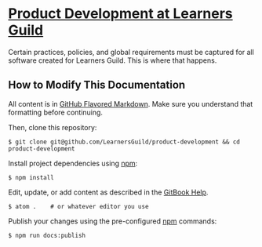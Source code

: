 # [Product Development at Learners Guild](http://learnersguild.github.io/product-development)

Certain practices, policies, and global requirements must be captured for all software created for Learners Guild. This is where that happens.

## How to Modify This Documentation

All content is in [GitHub Flavored Markdown][gfm]. Make sure you understand that formatting before continuing.

Then, clone this repository:

    $ git clone git@github.com/LearnersGuild/product-development && cd product-development

Install project dependencies using [npm][npm]:

    $ npm install

Edit, update, or add content as described in the [GitBook Help][gitbook-help].

    $ atom .    # or whatever editor you use

Publish your changes using the pre-configured [npm][npm] commands:

    $ npm run docs:publish



<!-- references -->

[gfm]:https://help.github.com/articles/github-flavored-markdown/
[gitbook-help]:http://help.gitbook.com/format/index.html
[npm]:https://docs.npmjs.com/
